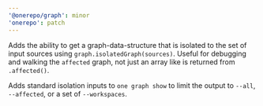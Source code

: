 ```yaml
---
'@onerepo/graph': minor
'onerepo': patch
---
```


Adds the ability to get a graph-data-structure that is isolated to the set of input sources using `graph.isolatedGraph(sources)`. Useful for debugging and walking the `affected` graph, not just an array like is returned from `.affected()`.

Adds standard isolation inputs to `one graph show` to limit the output to `--all`, `--affected`, or a set of `--workspaces`.

